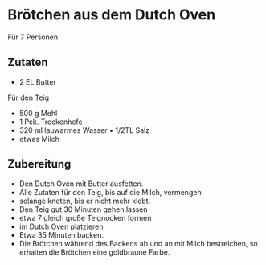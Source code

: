 # Brötchen aus dem Dutch Oven

Für 7 Personen

## Zutaten

* 2 EL Butter

Für den Teig

* 500 g Mehl
* 1 Pck. Trockenhefe
* 320 ml lauwarmes Wasser • 1/2TL Salz
* etwas Milch

## Zubereitung

* Den Dutch Oven mit Butter ausfetten.
* Alle Zutaten für den Teig, bis auf die Milch, vermengen
* solange kneten, bis er nicht mehr klebt.
* Den Teig gut 30 Minuten gehen lassen
* etwa 7 gleich große Teignocken formen
* im Dutch Oven platzieren
* Etwa 35 Minuten backen.
* Die Brötchen während des Backens ab und an mit Milch bestreichen, so erhalten die Brötchen eine goldbraune Farbe.
